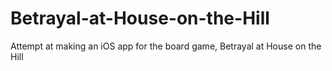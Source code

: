 # Betrayal-at-House-on-the-Hill
Attempt at making an iOS app for the board game, Betrayal at House on the Hill
